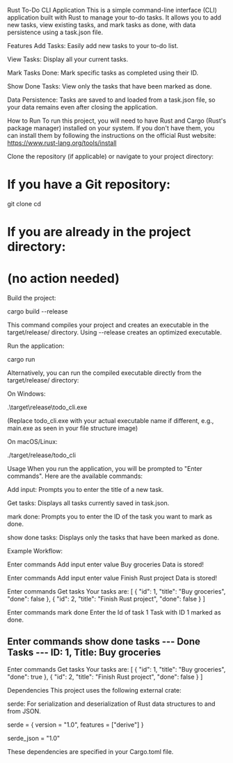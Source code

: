 Rust To-Do CLI Application
This is a simple command-line interface (CLI) application built with Rust to manage your to-do tasks. It allows you to add new tasks, view existing tasks, and mark tasks as done, with data persistence using a task.json file.

Features
Add Tasks: Easily add new tasks to your to-do list.

View Tasks: Display all your current tasks.

Mark Tasks Done: Mark specific tasks as completed using their ID.

Show Done Tasks: View only the tasks that have been marked as done.

Data Persistence: Tasks are saved to and loaded from a task.json file, so your data remains even after closing the application.

How to Run
To run this project, you will need to have Rust and Cargo (Rust's package manager) installed on your system. If you don't have them, you can install them by following the instructions on the official Rust website: https://www.rust-lang.org/tools/install

Clone the repository (if applicable) or navigate to your project directory:

# If you have a Git repository:
git clone <your-repo-url>
cd <your-project-directory>

# If you are already in the project directory:
# (no action needed)

Build the project:

cargo build --release

This command compiles your project and creates an executable in the target/release/ directory. Using --release creates an optimized executable.

Run the application:

cargo run

Alternatively, you can run the compiled executable directly from the target/release/ directory:

On Windows:

.\target\release\todo_cli.exe

(Replace todo_cli.exe with your actual executable name if different, e.g., main.exe as seen in your file structure image)

On macOS/Linux:

./target/release/todo_cli

Usage
When you run the application, you will be prompted to "Enter commands". Here are the available commands:

Add input: Prompts you to enter the title of a new task.

Get tasks: Displays all tasks currently saved in task.json.

mark done: Prompts you to enter the ID of the task you want to mark as done.

show done tasks: Displays only the tasks that have been marked as done.

Example Workflow:

Enter commands
Add input
enter value
Buy groceries
Data is stored!

Enter commands
Add input
enter value
Finish Rust project
Data is stored!

Enter commands
Get tasks
Your tasks are:
[
  {
    "id": 1,
    "title": "Buy groceries",
    "done": false
  },
  {
    "id": 2,
    "title": "Finish Rust project",
    "done": false
  }
]

Enter commands
mark done
Enter the Id of task
1
Task with ID 1 marked as done.

Enter commands
show done tasks
--- Done Tasks ---
ID: 1, Title: Buy groceries
------------------

Enter commands
Get tasks
Your tasks are:
[
  {
    "id": 1,
    "title": "Buy groceries",
    "done": true
  },
  {
    "id": 2,
    "title": "Finish Rust project",
    "done": false
  }
]

Dependencies
This project uses the following external crate:

serde: For serialization and deserialization of Rust data structures to and from JSON.

serde = { version = "1.0", features = ["derive"] }

serde_json = "1.0"

These dependencies are specified in your Cargo.toml file.
